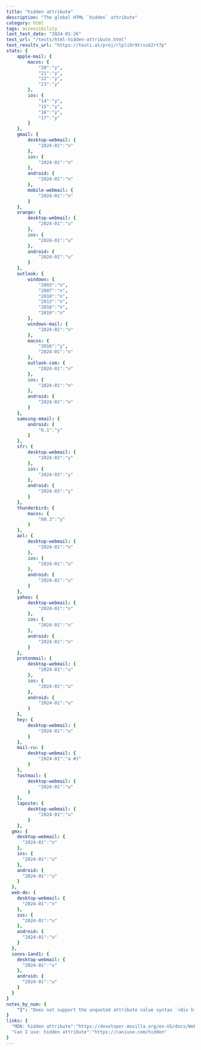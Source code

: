 ```yaml
---
title: "hidden attribute"
description: "The global HTML `hidden` attribute"
category: html
tags: accessibility
last_test_date: "2024-01-26"
test_url: "/tests/html-hidden-attribute.html"
test_results_url: "https://testi.at/proj/rlpli9r9trvs62rt7p"
stats: {
    apple-mail: {
        macos: {
            "20":"y",
            "21":"y",
            "22":"y",
            "23":"y"
        },
        ios: {
            "14":"y",
            "15":"y",
            "16":"y",
            "17":"y"
        }
    },
    gmail: {
        desktop-webmail: {
            "2024-01":"n"
        },
        ios: {
            "2024-01":"n"
        },
        android: {
            "2024-01":"n"
        },
        mobile-webmail: {
            "2024-01":"n"
        }
    },
    orange: {
        desktop-webmail: {
            "2024-01":"u"
        },
        ios: {
            "2024-01":"u"
        },
        android: {
            "2024-01":"u"
        }
    },
    outlook: {
        windows: {
            "2003":"n",
            "2007":"n",
            "2010":"n",
            "2013":"n",
            "2016":"n",
            "2019":"n"
        },
        windows-mail: {
            "2024-01":"n"
        },
        macos: {
            "2016":"y",
            "2024-01":"n"
        },
        outlook-com: {
            "2024-01":"n"
        },
        ios: {
            "2024-01":"n"
        },
        android: {
            "2024-01":"n"
        }
    },
    samsung-email: {
        android: {
            "6.1":"y"
        }
    },
    sfr: {
        desktop-webmail: {
            "2024-03":"y"
        },
        ios: {
            "2024-03":"y"
        },
        android: {
            "2024-03":"y"
        }
    },
    thunderbird: {
        macos: {
            "60.3":"y"
        }
    },
    aol: {
        desktop-webmail: {
            "2024-01":"n"
        },
        ios: {
            "2024-01":"u"
        },
        android: {
            "2024-01":"u"
        }
    },
    yahoo: {
        desktop-webmail: {
            "2024-01":"n"
        },
        ios: {
            "2024-01":"n"
        },
        android: {
            "2024-01":"n"
        }
    },
    protonmail: {
        desktop-webmail: {
            "2024-01":"u"
        },
        ios: {
            "2024-01":"u"
        },
        android: {
            "2024-01":"u"
        }
    },
    hey: {
        desktop-webmail: {
            "2024-01":"u"
        }
    },
    mail-ru: {
        desktop-webmail: {
            "2024-01":"a #1"
        }
    },
    fastmail: {
        desktop-webmail: {
            "2024-01":"u"
        }
    },
    laposte: {
        desktop-webmail: {
            "2024-01":"u"
        }
    },
  gmx: {
    desktop-webmail: {
      "2024-01":"n"
    },
    ios: {
      "2024-01":"u"
    },
    android: {
      "2024-01":"u"
    }
  },
  web-de: {
    desktop-webmail: {
      "2024-01":"n"
    },
    ios: {
      "2024-01":"u"
    },
    android: {
      "2024-01":"u"
    }
  },
  ionos-1and1: {
    desktop-webmail: {
      "2024-01":"u"
    },
    android: {
      "2024-01":"u"
    }
  }
}
notes_by_num: {
    "1": "Does not support the unquoted attribute value syntax `<div hidden></div>`"
}
links: {
  "MDN: hidden attribute":"https://developer.mozilla.org/en-US/docs/Web/HTML/Global_attributes/hidden",
  "Can I use: hidden attribute":"https://caniuse.com/hidden"
}
---
```

